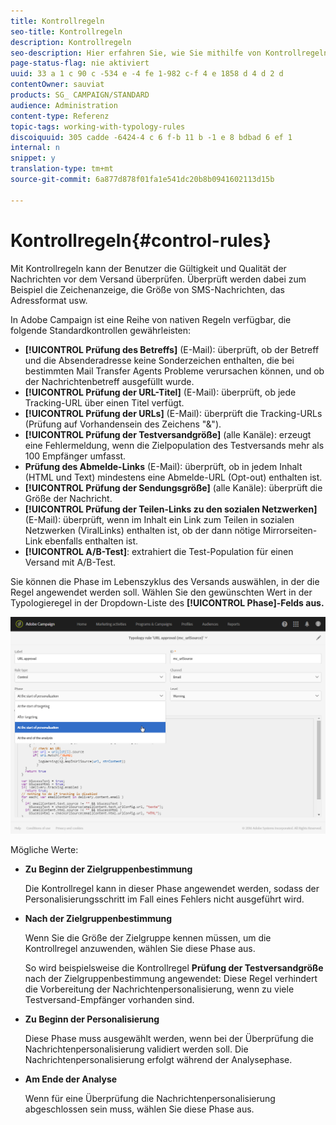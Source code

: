 ```yaml
---
title: Kontrollregeln
seo-title: Kontrollregeln
description: Kontrollregeln
seo-description: Hier erfahren Sie, wie Sie mithilfe von Kontrollregeln die Qualitätsprüfung für Ihre Nachrichten verbessern.
page-status-flag: nie aktiviert
uuid: 33 a 1 c 90 c -534 e -4 fe 1-982 c-f 4 e 1858 d 4 d 2 d
contentOwner: sauviat
products: SG_ CAMPAIGN/STANDARD
audience: Administration
content-type: Referenz
topic-tags: working-with-typology-rules
discoiquuid: 305 cadde -6424-4 c 6 f-b 11 b -1 e 8 bdbad 6 ef 1
internal: n
snippet: y
translation-type: tm+mt
source-git-commit: 6a877d878f01fa1e541dc20b8b0941602113d15b

---
```



# Kontrollregeln{#control-rules}

Mit Kontrollregeln kann der Benutzer die Gültigkeit und Qualität der Nachrichten vor dem Versand überprüfen. Überprüft werden dabei zum Beispiel die Zeichenanzeige, die Größe von SMS-Nachrichten, das Adressformat usw.

In Adobe Campaign ist eine Reihe von nativen Regeln verfügbar, die folgende Standardkontrollen gewährleisten:

* **[!UICONTROL Prüfung des Betreffs]** (E-Mail): überprüft, ob der Betreff und die Absenderadresse keine Sonderzeichen enthalten, die bei bestimmten Mail Transfer Agents Probleme verursachen können, und ob der Nachrichtenbetreff ausgefüllt wurde.
* **[!UICONTROL Prüfung der URL-Titel]** (E-Mail): überprüft, ob jede Tracking-URL über einen Titel verfügt.
* **[!UICONTROL Prüfung der URLs]** (E-Mail): überprüft die Tracking-URLs (Prüfung auf Vorhandensein des Zeichens "&amp;").
* **[!UICONTROL Prüfung der Testversandgröße]** (alle Kanäle): erzeugt eine Fehlermeldung, wenn die Zielpopulation des Testversands mehr als 100 Empfänger umfasst.
* **Prüfung des Abmelde-Links** (E-Mail): überprüft, ob in jedem Inhalt (HTML und Text) mindestens eine Abmelde-URL (Opt-out) enthalten ist.
* **[!UICONTROL Prüfung der Sendungsgröße]** (alle Kanäle): überprüft die Größe der Nachricht.
* **[!UICONTROL Prüfung der Teilen-Links zu den sozialen Netzwerken]** (E-Mail): überprüft, wenn im Inhalt ein Link zum Teilen in sozialen Netzwerken (ViralLinks) enthalten ist, ob der dann nötige Mirrorseiten-Link ebenfalls enthalten ist.
* **[!UICONTROL A/B-Test]**: extrahiert die Test-Population für einen Versand mit A/B-Test.

Sie können die Phase im Lebenszyklus des Versands auswählen, in der die Regel angewendet werden soll. Wählen Sie den gewünschten Wert in der Typologieregel in der Dropdown-Liste des **[!UICONTROL Phase]-Felds aus.**

![](assets/typology_phase.png)

Mögliche Werte:

* **Zu Beginn der Zielgruppenbestimmung**

   Die Kontrollregel kann in dieser Phase angewendet werden, sodass der Personalisierungsschritt im Fall eines Fehlers nicht ausgeführt wird.

* **Nach der Zielgruppenbestimmung**

   Wenn Sie die Größe der Zielgruppe kennen müssen, um die Kontrollregel anzuwenden, wählen Sie diese Phase aus.

   So wird beispielsweise die Kontrollregel **Prüfung der Testversandgröße** nach der Zielgruppenbestimmung angewendet: Diese Regel verhindert die Vorbereitung der Nachrichtenpersonalisierung, wenn zu viele Testversand-Empfänger vorhanden sind.

* **Zu Beginn der Personalisierung**

   Diese Phase muss ausgewählt werden, wenn bei der Überprüfung die Nachrichtenpersonalisierung validiert werden soll. Die Nachrichtenpersonalisierung erfolgt während der Analysephase.

* **Am Ende der Analyse**

   Wenn für eine Überprüfung die Nachrichtenpersonalisierung abgeschlossen sein muss, wählen Sie diese Phase aus.

